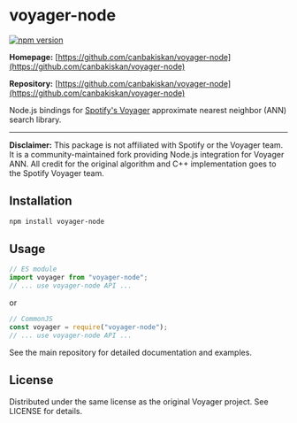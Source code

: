 # voyager-node

[![npm version](https://img.shields.io/npm/v/voyager-node.svg)](https://www.npmjs.com/package/voyager-node)

**Homepage:** [https://github.com/canbakiskan/voyager-node](https://github.com/canbakiskan/voyager-node)

**Repository:** [https://github.com/canbakiskan/voyager-node](https://github.com/canbakiskan/voyager-node)

Node.js bindings for [Spotify's Voyager](https://github.com/spotify/voyager) approximate nearest neighbor (ANN) search library.

---

**Disclaimer:** This package is not affiliated with Spotify or the Voyager team. It is a community-maintained fork providing Node.js integration for Voyager ANN. All credit for the original algorithm and C++ implementation goes to the Spotify Voyager team.

## Installation

```sh
npm install voyager-node
```

## Usage

```js
// ES module
import voyager from "voyager-node";
// ... use voyager-node API ...
```

or

```js
// CommonJS
const voyager = require("voyager-node");
// ... use voyager-node API ...
```

See the main repository for detailed documentation and examples.

## License

Distributed under the same license as the original Voyager project. See LICENSE for details.
